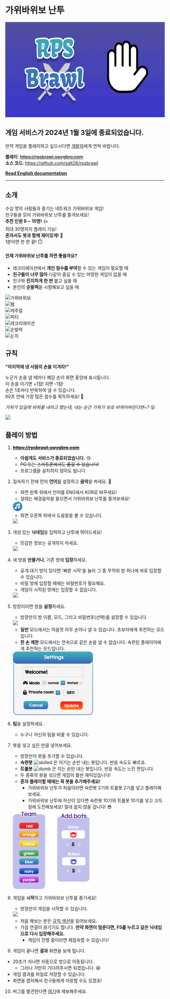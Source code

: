 # 가위바위보 난투
<img src="./client/public/RPS%20Brawl_logo_animated.gif" height=300>

## 게임 서비스가 2024년 1월 3일에 종료되었습니다.
만약 게임을 플레이하고 싶으시다면 [개발자](mailto:01030263252a@gmail.com)에게 연락 바랍니다.

**플레이**: ~~https://rpsbrawl.swygbro.com~~  
**소스 코드**: https://github.com/salt26/rpsbrawl

**[Read English documentation](./README.md)**

---

## 소개
수십 명의 사람들과 즐기는 네트워크 가위바위보 게임!  
친구들을 모아 가위바위보 난투를 즐겨보세요!  
**추천 인원 6 ~ 15명!** 👍  
최대 30명까지 플레이 가능!  
**혼자서도 봇과 함께 재미있게!** 🤖  
1분이면 한 판 끝! ⏱️

#### 언제 가위바위보 난투를 하면 좋을까요?
* 레크리에이션에서 **개인 점수를 부여**할 수 있는 게임이 필요할 때
* **친구들이 너무 많아** 다같이 즐길 수 있는 마땅한 게임이 없을 때
* 친구와 **진지하게 한 판** 붙고 싶을 때
* 본인의 **순발력**을 시험해보고 싶을 때

![가위바위보](https://img.shields.io/badge/-가위바위보-3A8EBC)  
![웹](https://img.shields.io/badge/-웹%20게임-564BA2)  
![캐주얼](https://img.shields.io/badge/-캐주얼%20게임-564BA2)  
![파티](https://img.shields.io/badge/-파티%20게임-564BA2)  
![레크리에이션](https://img.shields.io/badge/-레크리에이션%20게임-564BA2)  
![순발력](https://img.shields.io/badge/-순발력-F93F15)  
![눈치](https://img.shields.io/badge/-눈치-F93F15)

## 규칙
**"마지막에 낸 사람의 손을 이겨라!"**

누군가 손을 낼 때마다 해당 손이 화면 중앙에 표시됩니다.  
이 손을 이기면 +1점! 지면 -1점!  
손은 1초마다 반복하여 낼 수 있습니다.  
60초 안에 가장 많은 점수를 획득하세요! 🤩

*가위가 있길래 바위를 내려고 했는데, 내는 순간 가위가 보로 바뀌어버린다면~?* 😜

<img src="./client/src/assets/images/step6.png" height=200>

## 플레이 방법
1. ~~**https://rpsbrawl.swygbro.com**~~
   * **아쉽게도 서비스가 종료되었습니다.** 😢
   * ~~PC 또는 스마트폰에서도 즐길 수 있습니다!~~
   * 프로그램을 설치하지 않아도 됩니다.
2. 접속하기 전에 먼저 **언어**를 설정하고 **음악**을 켜세요. 🎵
   * 화면 왼쪽 위에서 언어를 ENG에서 KOR로 바꾸세요!
   * 설레는 배경음악을 들으면서 가위바위보 난투를 즐겨보세요!  
   <img src="./client/src/assets/images/music_on.png" height=30>

   * 화면 오른쪽 위에서 도움말을 볼 수 있습니다.  
   <img src="./client/src/assets/images/question.svg" height=30>
3. 개성 있는 **닉네임**을 입력하고 난투에 뛰어드세요!
   * 민감한 정보는 공개하지 마세요.  
   <img src="./client/src/assets/images/step1.png" height=150>
4. 새 방을 **만들거나**, 기존 방에 **입장**하세요.
   * 공개 대기 방이 있다면 '빠른 시작'을 눌러 그 중 무작위 방 하나에 바로 입장할 수 있습니다.  
   * 비밀 방에 입장할 때에는 비밀번호가 필요해요.
   * 게임이 시작된 방에는 입장할 수 없습니다.  
   <img src="./client/src/assets/images/step2.png" height=250>
5. 방장이라면 방을 **설정**하세요.
   * 방장만이 방 이름, 모드, 그리고 비밀번호(선택)를 설정할 수 있습니다.  
   <img src="./client/src/assets/images/lock_black.svg" height=30>

   * **일반** 모드에서는 마음껏 아무 손이나 낼 수 있습니다. 초보자에게 추천하는 모드입니다.
   * **한 손 제한** 모드에서는 연속으로 같은 손을 낼 수 없습니다. 숙련된 플레이어에게 추천하는 모드입니다.  
   <img src="./client/src/assets/images/step3.png" height=200>
6. **팀**을 설정하세요.
   * 누구나 자신의 팀을 바꿀 수 있습니다.
7. 봇을 넣고 싶은 만큼 넣어보세요.
   * 방장만이 봇을 추가할 수 있습니다. 
   * **숙련봇** ![skilled](./client/src/assets/images/skilled.svg) 은 이기는 손만 내는 봇입니다. 반응 속도도 빠르죠.
   * **트롤봇** ![dumb](./client/src/assets/images/dumb.svg) 은 지는 손만 내는 봇입니다. 반응 속도는 느린 편입니다.
   * 두 종류의 봇을 섞으면 게임이 훨씬 재미있습니다!
   * **혼자 플레이할 때에는 꼭 봇을 추가해주세요!**
     * 가위바위보 난투가 처음이라면 숙련봇 2기와 트롤봇 2기를 넣고 플레이해보세요.
     * 가위바위보 난투에 자신이 있다면 숙련봇 10기와 트롤봇 10기를 넣고 고득점에 도전해보세요! 절대 쉽지 않을 겁니다! 😎  
   <img src="./client/src/assets/images/step4.png" height=250>
8. 게임을 **시작**하고 가위바위보 난투를 즐기세요!
   * 방장만이 게임을 시작할 수 있습니다.  
   <img src="./client/src/assets/images/step5.png" height=30>
   
   * 처음 해보는 분은 [규칙 섹션](#규칙)을 읽어보세요.
   * 가끔 연결이 끊기기도 합니다. **만약 화면이 멈춘다면, F5를 누르고 같은 닉네임으로 다시 입장해주세요.**
     * 게임이 진행 중이라면 재접속할 수 있습니다!
9.  게임이 끝나면 **결과** 화면을 보게 됩니다.
   * 20초가 지나면 자동으로 방으로 이동됩니다.
     * 그러니 가만히 기다려주시면 되겠습니다. 😄
   * 게임 결과를 파일로 저장할 수 있습니다.
   * 화면을 캡처해서 친구들에게 자랑할 수도 있겠죠!
10. 버그를 발견한다면 [여기](https://github.com/salt26/rpsbrawl/issues)에 제보해주세요.